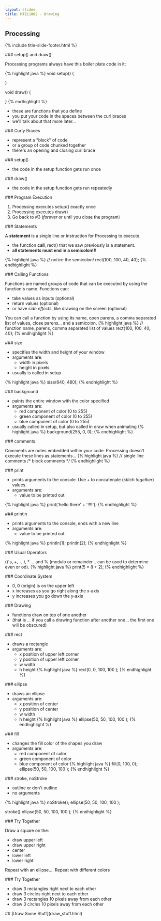 ```yaml
---
layout: slides
title: MTEC1002 - Drawing
---
```


<section markdown="block" class="title-slide">

# Processing

{% include title-slide-footer.html %}
</section>

<section markdown="block">
### setup() and draw()

Processing programs always have this boiler plate code in it:

{% highlight java %}
void setup() {

}

void draw() {

}
{% endhighlight %}

* these are functions that you define
* you put your code in the spaces between the curl braces
* we'll talk about that more later...
</section>

<section markdown="block">
### Curly Braces

* represent a "block" of code
* or a group of code chunked together
* there's an opening and closing curl brace

</section>

<section markdown="block">
### setup()

* the code in the setup function gets run once
</section>

<section markdown="block">
### draw()

* the code in the setup function gets run repeatedly
</section>

<section markdown="block">
### Program Execution

1. Processing executes setup() exactly once
2. Processing executes draw()
3. Go back to #3 (_forever_ or until you close the program)
</section>

<section markdown="block">
### Statements

A __statement__ is a single line or instruction for Processing to execute.  

* the function __call__, rect() that we saw previously is a statement.
* __all statements must end in a semicolon!!!__

{% highlight java %}
// notice the semicolon!
rect(100, 100, 40, 40);
{% endhighlight %}
</section>

<section markdown="block">
### Calling Functions

Functions are named groups of code that can be executed by using the function's name.  Functions can:

* take values as inputs (optional)
* return values (optional)
* or have _side effects_, like drawing on the screen (optional)

You can call a function by using its name, open parens, a comma separated list of values, close parens... and a semicolon.
{% highlight java %}
// function name, parens, comma separated list of values
rect(100, 100, 40, 40);
{% endhighlight %}
</section>

<section markdown="block">
### size

* specifies the width and height of your window
* arguments are:
	* width in pixels
	* height in pixels
* usually is called in setup

{% highlight java %}
size(640, 480);
{% endhighlight %}
</section>

<section markdown="block">
### background

* paints the entire window with the color specified
* arguments are:
	* red component of color (0 to 255)
	* green component of color (0 to 255)
	* blue component of color (0 to 255)
* usually called in setup, but also called in draw when animating
{% highlight java %}
background(255, 0, 0);
{% endhighlight %}
</section>

<section markdown="block">
### comments

Comments are notes embedded within your code.  Processing doesn't execute these lines as statements... 
{% highlight java %}
// single line comments
/* block
comments */
{% endhighlight %}
</section>

<section markdown="block">
### print

* prints arguments to the console.  Use + to concatenate (_stitch together_) values.
* arguments are:
	* value to be printed out

{% highlight java %}
print('hello there' + '!!!!');
{% endhighlight %}
</section>

<section markdown="block">
### println

* prints arguments to the console, ends with a new line
* arguments are:
	* value to be printed out

{% highlight java %}
println(1);
println(2);
{% endhighlight %}
</section>

<section markdown="block">
### Usual Operators

()'s, +, -, /, * ... and % (modulo or remainder... can be used to determine even or od).
{% highlight java %}
print(5 * 8 + 2);
{% endhighlight %}
</section>

<section markdown="block">
### Coordinate System

* 0, 0 (origin) is on the upper left
* x increases as you go right along the x-axis
* y increases you go down the y-axis
</section>

<section markdown="block">
### Drawing

* functions draw on top of one another
* (that is ... if you call a drawing function after another one... the first one will be obscured)
</section>

<section markdown="block">
### rect

* draws a rectangle
* arguments are:
	* x position of upper left corner
	* y position of upper left corner
	* w width
	* h height
{% highlight java %}
rect(0, 0, 100, 100 );
{% endhighlight %}
</section>

<section markdown="block">
### ellipse

* draws an ellipse
* arguments are:
	* x position of center
	* y position of center
	* w width
	* h height
{% highlight java %}
ellipse(50, 50, 100, 100 );
{% endhighlight %}
</section>

<section markdown="block">
### fill

* changes the fill color of the shapes you draw
* arguments are:
	* red component of color
	* green component of color
	* blue component of color
{% highlight java %}
fill(0, 100, 0);
ellipse(50, 50, 100, 100 );
{% endhighlight %}
</section>

<section markdown="block">
### stroke, noStroke

* outline or don't outline
* no arguments

{% highlight java %}
noStroke();
ellipse(50, 50, 100, 100 );

stroke()
ellipse(50, 50, 100, 100 );
{% endhighlight %}
</section>

<section markdown="block">
### Try Together

Draw a square on the:

* draw upper left
* draw upper right
* center
* lower left
* lower right

Repeat with an ellipse....
Repeat with different colors
</section>

<section markdown="block">
### Try Together

* draw 3 rectangles right next to each other
* draw 3 circles right next to each other
* draw 3 rectangles 10 pixels away from each other
* draw 3 circles 10 pixels away from each other

</section>

<section markdown="block">
## [Draw Some Stuff](draw_stuff.html)
</section>
